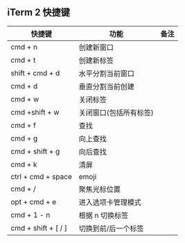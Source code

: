 ## iTerm 2 快捷键

| 快捷键              | 功能                   | 备注 |
| ------------------- | ---------------------- | ---- |
| cmd + n             | 创建新窗口             |      |
| cmd + t             | 创建新标签             |      |
| shift + cmd + d     | 水平分割当前窗口       |      |
| cmd + d             | 垂直分割当前创建       |      |
| cmd + w             | 关闭标签               |      |
| cmd +shift + w      | 关闭窗口(包括所有标签) |      |
| cmd + f             | 查找                   |      |
| cmd + g             | 向上查找               |      |
| cmd + shift + g     | 向后查找               |      |
| cmd + k             | 清屏                   |      |
| ctrl + cmd + space  | emoji                  |      |
| cmd + /             | 聚焦光标位置           |      |
| opt + cmd + e       | 进入选项卡管理模式     |      |
| cmd + 1 - n         | 根据 n 切换标签        |      |
| cmd + shift + [ / ] | 切换到前/后一个标签    |      |